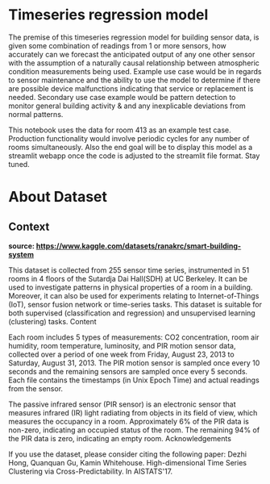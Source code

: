 # Timeseries regression model
The premise of this timeseries regression model for building sensor data, is given some combination of readings from 1 or more sensors,
how accurately can we forecast the anticipated output of any one other sensor with the assumption of a naturally causal relationship
between atmospheric condition measurements being used. Example use case would be in regards to sensor maintenance and the ability to
use the model to determine if there are possible device malfunctions indicating that service or replacement is needed. Secondary use
case example would be pattern detection to monitor general building activity & and any inexplicable deviations from normal patterns.

This notebook uses the data for room 413 as an example test case. Production functionality would involve periodic cycles for any number
of rooms simultaneously. Also the end goal will be to display this model as a streamlit webapp once the code is adjusted to the streamlit
file format. Stay tuned.

# About Dataset
## Context
**source: https://www.kaggle.com/datasets/ranakrc/smart-building-system**

This dataset is collected from 255 sensor time series, instrumented in 51 rooms in 4 floors of the Sutardja Dai Hall(SDH) at UC Berkeley. It can be used to investigate patterns in physical properties of a room in a building. Moreover, it can also be used for experiments relating to Internet-of-Things (IoT), sensor fusion network or time-series tasks. This dataset is suitable for both supervised (classification and regression) and unsupervised learning (clustering) tasks.
Content

Each room includes 5 types of measurements: CO2 concentration, room air humidity, room temperature, luminosity, and PIR motion sensor data, collected over a period of one week from Friday, August 23, 2013 to Saturday, August 31, 2013. The PIR motion sensor is sampled once every 10 seconds and the remaining sensors are sampled once every 5 seconds. Each file contains the timestamps (in Unix Epoch Time) and actual readings from the sensor.

The passive infrared sensor (PIR sensor) is an electronic sensor that measures infrared (IR) light radiating from objects in its field of view, which measures the occupancy in a room. Approximately 6% of the PIR data is non-zero, indicating an occupied status of the room. The remaining 94% of the PIR data is zero, indicating an empty room.
Acknowledgements

If you use the dataset, please consider citing the following paper:
Dezhi Hong, Quanquan Gu, Kamin Whitehouse. High-dimensional Time Series Clustering via Cross-Predictability. In AISTATS'17.

